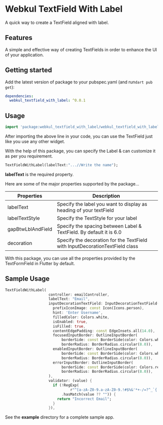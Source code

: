 # Webkul TextField With Label
A quick way to create a TextField aligned with label.

## Features
A simple and effective way of creating TextFields in order to enhance the UI of your application.

## Getting started

Add the latest version of package to your pubspec.yaml (and run`dart pub get`):
```yaml
dependencies:
  webkul_textfield_with_label: ^0.0.1
```

## Usage

```dart
import 'package:webkul_textfield_with_label/webkul_textfield_with_label.dart';
```

After importing the above line in your code, you can use the TextField just like you use any other widget.

With the help of this package, you can specify the Label & can customize it as per you requirement.
```dart
TextFieldWithLabel(labelText:"...//Write the name");
```
**labelText** is the required property.

Here are some of the major properties supported by the package...

<!-- TABLE_GENERATE_START -->

| Properties | Description                                                        |
|--|--------------------------------------------------------------------|
| labelText | Specify the label you want to display as heading of your textField |
| labelTextStyle |  Specify the TextStyle for your label                                                       |
| gapBtwLblAndField | Specify the spacing between Label & TextField. By default it is 6.0
| decoration | Specify the decoration for the TextField with InputDecorationTextField class
<!-- TABLE_GENERATE_END -->

With this package, you can use all the properties provided by the TextFormField in Flutter by default.

## Sample Usage
```dart
TextFieldWithLabel(
                    controller: emailController,
                    labelText: "Email",
                    inputDecorationTextField: InputDecorationTextField(
                      prefixIconImage: const Icon(Icons.person),
                      hint: 'Enter Username',
                      filledColor: Colors.white,
                      isEnabled: true,
                      isFilled: true,
                      contentEdgePadding: const EdgeInsets.all(14.0),
                      focusedInputBorder: OutlineInputBorder(
                          borderSide: const BorderSide(color: Colors.white),
                          borderRadius: BorderRadius.circular(8.0)),
                      enabledInputBorder: OutlineInputBorder(
                          borderSide: const BorderSide(color: Colors.white),
                          borderRadius: BorderRadius.circular(8.0)),
                      errorInputBorder: OutlineInputBorder(
                          borderSide: const BorderSide(color: Colors.red),
                          borderRadius: BorderRadius.circular(8.0)),
                    ),
                    validator: (value) {
                      if (!RegExp(
                              r"^[a-zA-Z0-9.a-zA-Z0-9.!#$%&'*+-/=?^_`{|}~]+@[a-zA-Z0-9]+\.[a-zA-Z]+")
                          .hasMatch(value ?? "")) {
                        return "Incorrect Email";
                      }
                    }),
```


See the **example** directory for a complete sample app.

